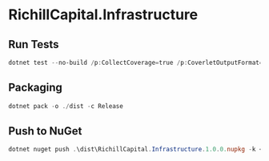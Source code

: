 # RichillCapital.Infrastructure

## Run Tests

```powershell
dotnet test --no-build /p:CollectCoverage=true /p:CoverletOutputFormat=lcov /p:CoverletOutput=../../coverage/lcov.info -- MSTest.Parallelize.Workers=5
```

## Packaging

```powershell
dotnet pack -o ./dist -c Release
```

## Push to NuGet

```powershell
dotnet nuget push .\dist\RichillCapital.Infrastructure.1.0.0.nupkg -k <api-key> -s https://api.nuget.org/v3/index.json
```